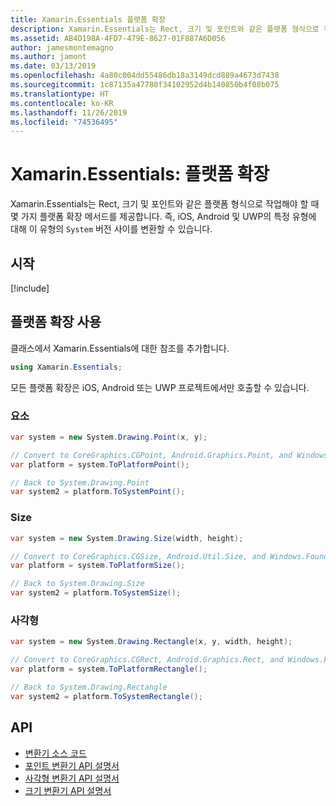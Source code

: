 ```yaml
---
title: Xamarin.Essentials 플랫폼 확장
description: Xamarin.Essentials는 Rect, 크기 및 포인트와 같은 플랫폼 형식으로 작업해야 할 때 몇 가지 플랫폼 확장 메서드를 제공합니다.
ms.assetid: AB4D198A-4FD7-479E-8627-01F887A6D056
author: jamesmontemagno
ms.author: jamont
ms.date: 03/13/2019
ms.openlocfilehash: 4a80c004dd55486db18a3149dcd889a4673d7438
ms.sourcegitcommit: 1c87135a47780f34102952d4b140850b4f08b075
ms.translationtype: HT
ms.contentlocale: ko-KR
ms.lasthandoff: 11/26/2019
ms.locfileid: "74536495"
---
```

# <a name="xamarinessentials-platform-extensions"></a>Xamarin.Essentials: 플랫폼 확장

Xamarin.Essentials는 Rect, 크기 및 포인트와 같은 플랫폼 형식으로 작업해야 할 때 몇 가지 플랫폼 확장 메서드를 제공합니다. 즉, iOS, Android 및 UWP의 특정 유형에 대해 이 유형의 `System` 버전 사이를 변환할 수 있습니다. 

## <a name="get-started"></a>시작

[!include[](~/essentials/includes/get-started.md)]

## <a name="using-platform-extensions"></a>플랫폼 확장 사용

클래스에서 Xamarin.Essentials에 대한 참조를 추가합니다.

```csharp
using Xamarin.Essentials;
```

모든 플랫폼 확장은 iOS, Android 또는 UWP 프로젝트에서만 호출할 수 있습니다.

### <a name="point"></a>요소

```csharp
var system = new System.Drawing.Point(x, y);

// Convert to CoreGraphics.CGPoint, Android.Graphics.Point, and Windows.Foundation.Point
var platform = system.ToPlatformPoint();

// Back to System.Drawing.Point
var system2 = platform.ToSystemPoint();
```

### <a name="size"></a>Size

```csharp
var system = new System.Drawing.Size(width, height);

// Convert to CoreGraphics.CGSize, Android.Util.Size, and Windows.Foundation.Size
var platform = system.ToPlatformSize();

// Back to System.Drawing.Size
var system2 = platform.ToSystemSize();
```

### <a name="rectangle"></a>사각형

```csharp
var system = new System.Drawing.Rectangle(x, y, width, height);

// Convert to CoreGraphics.CGRect, Android.Graphics.Rect, and Windows.Foundation.Rect
var platform = system.ToPlatformRectangle();

// Back to System.Drawing.Rectangle
var system2 = platform.ToSystemRectangle();
```

## <a name="api"></a>API

- [변환기 소스 코드](https://github.com/xamarin/Essentials/tree/master/Xamarin.Essentials/Types/PlatformExtensions)
- [포인트 변환기 API 설명서](xref:Xamarin.Essentials.PointExtensions)
- [사각형 변환기 API 설명서](xref:Xamarin.Essentials.RectangleExtensions)
- [크기 변환기 API 설명서](xref:Xamarin.Essentials.SizeExtensions)
